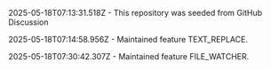 2025-05-18T07:13:31.518Z - This repository was seeded from GitHub Discussion 

2025-05-18T07:14:58.956Z - Maintained feature TEXT_REPLACE.

2025-05-18T07:30:42.307Z - Maintained feature FILE_WATCHER.

